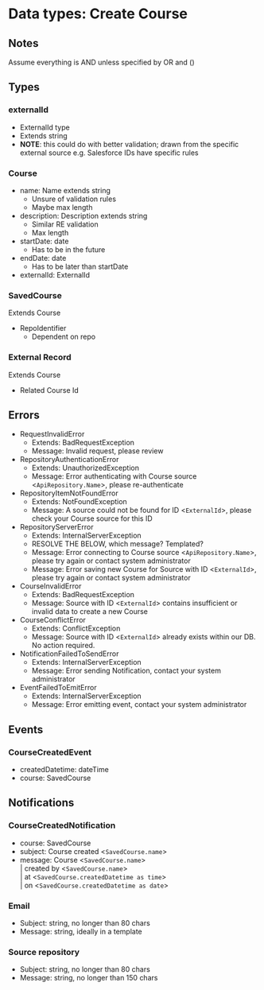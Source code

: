 # Data types: Create Course

## Notes

Assume everything is AND unless specified by OR and ()

## Types

### externalId
- ExternalId type
- Extends string
- **NOTE**: this could do with better validation; drawn from the specific external source
e.g. Salesforce IDs have specific rules

### Course
- name: Name extends string
  - Unsure of validation rules
  - Maybe max length
- description: Description extends string
  - Similar RE validation
  - Max length
- startDate: date
  - Has to be in the future
- endDate: date
  - Has to be later than startDate
- externalId: ExternalId

### SavedCourse

Extends Course

- RepoIdentifier
  - Dependent on repo

### External Record

Extends Course

- Related Course Id

## Errors

- RequestInvalidError
  - Extends: BadRequestException
  - Message: Invalid request, please review
- RepositoryAuthenticationError
  - Extends: UnauthorizedException
  - Message: Error authenticating with Course source <`ApiRepository.Name`>, please re-authenticate
- RepositoryItemNotFoundError
  - Extends: NotFoundException
  - Message: A source could not be found for ID <`ExternalId`>, please check your Course source for this ID
- RepositoryServerError
  - Extends: InternalServerException
  - RESOLVE THE BELOW, which message? Templated?
  - Message: Error connecting to Course source <`ApiRepository.Name`>, please try again or contact system administrator
  - Message: Error saving new Course for Source with ID <`ExternalId`>, please try again or contact system administrator
- CourseInvalidError
  - Extends: BadRequestException
  - Message: Source with ID <`ExternalId`> contains insufficient or invalid data to create a new Course
- CourseConflictError
  - Extends: ConflictException
  - Message: Source with ID <`ExternalId`> already exists within our DB. No action required.
- NotificationFailedToSendError
  - Extends: InternalServerException
  - Message: Error sending Notification, contact your system administrator
- EventFailedToEmitError
  - Extends: InternalServerException
  - Message: Error emitting event, contact your system administrator

## Events

### CourseCreatedEvent

- createdDatetime: dateTime
- course: SavedCourse

## Notifications

### CourseCreatedNotification

- course: SavedCourse
- subject: Course created <`SavedCourse.name`>
- message: Course <`SavedCourse.name`></br>
| created by <`SavedCourse.name`></br>
| at <`SavedCourse.createdDatetime as time`></br>
| on <`SavedCourse.createdDatetime as date`>

### Email

- Subject: string, no longer than 80 chars
- Message: string, ideally in a template

### Source repository

- Subject: string, no longer than 80 chars
- Message: string, no longer than 150 chars
